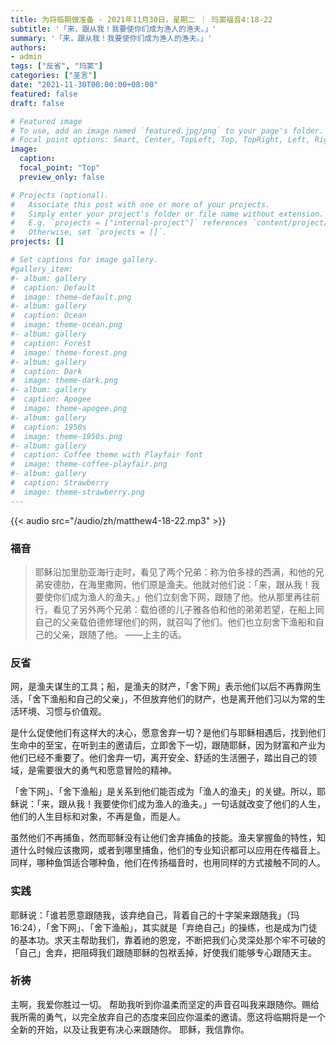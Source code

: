 ```yaml
---
title: 为将临期做准备 - 2021年11月30日，星期二 ｜ 玛窦福音4:18-22
subtitle: '「来，跟从我！我要使你们成为渔人的渔夫。」'
summary: '「来，跟从我！我要使你们成为渔人的渔夫。」'
authors:
- admin
tags: ["反省", "玛窦"]
categories: ["圣言"]
date: "2021-11-30T00:00:00+08:00"
featured: false
draft: false

# Featured image
# To use, add an image named `featured.jpg/png` to your page's folder.
# Focal point options: Smart, Center, TopLeft, Top, TopRight, Left, Right, BottomLeft, Bottom, BottomRight
image:
  caption:
  focal_point: "Top"
  preview_only: false

# Projects (optional).
#   Associate this post with one or more of your projects.
#   Simply enter your project's folder or file name without extension.
#   E.g. `projects = ["internal-project"]` references `content/project/deep-learning/index.md`.
#   Otherwise, set `projects = []`.
projects: []

# Set captions for image gallery.
#gallery_item:
#- album: gallery
#  caption: Default
#  image: theme-default.png
#- album: gallery
#  caption: Ocean
#  image: theme-ocean.png
#- album: gallery
#  caption: Forest
#  image: theme-forest.png
#- album: gallery
#  caption: Dark
#  image: theme-dark.png
#- album: gallery
#  caption: Apogee
#  image: theme-apogee.png
#- album: gallery
#  caption: 1950s
#  image: theme-1950s.png
#- album: gallery
#  caption: Coffee theme with Playfair font
#  image: theme-coffee-playfair.png
#- album: gallery
#  caption: Strawberry
#  image: theme-strawberry.png
---
```


{{< audio src="/audio/zh/matthew4-18-22.mp3" >}}

### 福音
> 耶稣沿加里肋亚海行走时，看见了两个兄弟：称为伯多禄的西满，和他的兄弟安德肋，在海里撒网，他们原是渔夫。他就对他们说：「来，跟从我！我要使你们成为渔人的渔夫。」他们立刻舍下网，跟随了他。他从那里再往前行，看见了另外两个兄弟：载伯德的儿子雅各伯和他的弟弟若望，在船上同自己的父亲载伯德修理他们的网，就召叫了他们。他们也立刻舍下渔船和自己的父亲，跟随了他。 ——上主的话。

### 反省
网，是渔夫谋生的工具；船，是渔夫的财产，「舍下网」表示他们以后不再靠网生活，「舍下渔船和自己的父亲」，不但放弃他们的财产，也是离开他们习以为常的生活环境、习惯与价值观。

是什么促使他们有这样大的决心，愿意舍弃一切？是他们与耶稣相遇后，找到他们生命中的至宝，在听到主的邀请后，立即舍下一切，跟随耶稣，因为财富和产业为他们已经不重要了。他们舍弃一切，离开安全、舒适的生活圈子，踏出自己的领域，是需要很大的勇气和愿意冒险的精神。

「舍下网」、「舍下渔船」是关系到他们能否成为「渔人的渔夫」的关键。所以，耶稣说：「来，跟从我！我要使你们成为渔人的渔夫。」一句话就改变了他们的人生，他们的人生目标和对象，不再是鱼，而是人。

虽然他们不再捕鱼，然而耶稣没有让他们舍弃捕鱼的技能。渔夫掌握鱼的特性，知道什么时候应该撒网，或者到哪里捕鱼，他们的专业知识都可以应用在传福音上。同样，哪种鱼饵适合哪种鱼，他们在传扬福音时，也用同样的方式接触不同的人。

### 实践
耶稣说：「谁若愿意跟随我，该弃绝自己，背着自己的十字架来跟随我」（玛16:24），「舍下网」、「舍下渔船」，其实就是「弃绝自己」的操练，也是成为门徒的基本功。求天主帮助我们，靠着祂的恩宠，不断把我们心灵深处那个牢不可破的「自己」舍弃，把阻碍我们跟随耶稣的包袱丢掉，好使我们能够专心跟随天主。

### 祈祷
主啊，我爱你胜过一切。 帮助我听到你温柔而坚定的声音召叫我来跟随你。赐给我所需的勇气，以完全放弃自己的态度来回应你温柔的邀请。愿这将临期将是一个全新的开始，以及让我更有决心来跟随你。 耶稣，我信靠你。
